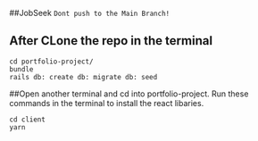 ##JobSeek
`Dont push to the Main Branch!`
## After CLone the repo in the terminal
```
cd portfolio-project/
bundle 
rails db: create db: migrate db: seed
```
##Open another terminal and cd into portfolio-project. Run these commands in the terminal to install the react libaries.

```
cd client 
yarn 
```